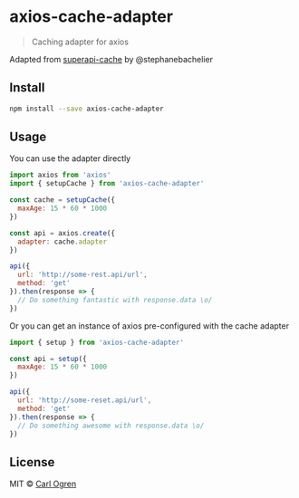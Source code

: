 # axios-cache-adapter

> Caching adapter for axios

Adapted from [superapi-cache](https://github.com/stephanebachelier/superapi-cache) by @stephanebachelier

## Install

```sh
npm install --save axios-cache-adapter
```

## Usage

You can use the adapter directly

```js
import axios from 'axios'
import { setupCache } from 'axios-cache-adapter'

const cache = setupCache({
  maxAge: 15 * 60 * 1000
})

const api = axios.create({
  adapter: cache.adapter
})

api({
  url: 'http://some-rest.api/url',
  method: 'get'
}).then(response => {
  // Do something fantastic with response.data \o/
})
```

Or you can get an instance of axios pre-configured with the cache adapter

```js
import { setup } from 'axios-cache-adapter'

const api = setup({
  maxAge: 15 * 60 * 1000
})

api({
  url: 'http://some-reset.api/url',
  method: 'get'
}).then(response => {
  // Do something awesome with response.data \o/
})
```

## License

MIT © [Carl Ogren](https://github.com/RasCarlito)
